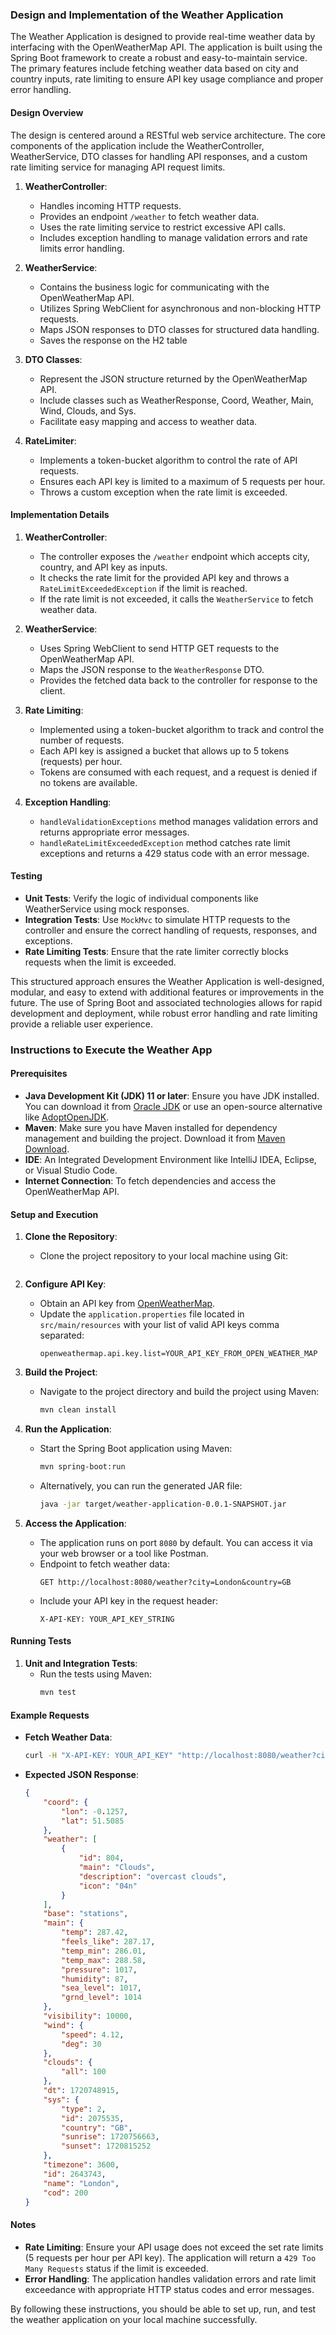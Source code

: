 ### Design and Implementation of the Weather Application

The Weather Application is designed to provide real-time weather data by interfacing with the OpenWeatherMap API. The application is built using the Spring Boot framework to create a robust and easy-to-maintain service. The primary features include fetching weather data based on city and country inputs, rate limiting to ensure API key usage compliance and proper error handling.

#### Design Overview

The design is centered around a RESTful web service architecture. The core components of the application include the WeatherController, WeatherService, DTO classes for handling API responses, and a custom rate limiting service for managing API request limits.

1. **WeatherController**:
   - Handles incoming HTTP requests.
   - Provides an endpoint `/weather` to fetch weather data.
   - Uses the rate limiting service to restrict excessive API calls.
   - Includes exception handling to manage validation errors and rate limits error handling.

2. **WeatherService**:
   - Contains the business logic for communicating with the OpenWeatherMap API.
   - Utilizes Spring WebClient for asynchronous and non-blocking HTTP requests.
   - Maps JSON responses to DTO classes for structured data handling.
   - Saves the response on the H2 table

3. **DTO Classes**:
   - Represent the JSON structure returned by the OpenWeatherMap API.
   - Include classes such as WeatherResponse, Coord, Weather, Main, Wind, Clouds, and Sys.
   - Facilitate easy mapping and access to weather data.

4. **RateLimiter**:
   - Implements a token-bucket algorithm to control the rate of API requests.
   - Ensures each API key is limited to a maximum of 5 requests per hour.
   - Throws a custom exception when the rate limit is exceeded.

#### Implementation Details

1. **WeatherController**:
   - The controller exposes the `/weather` endpoint which accepts city, country, and API key as inputs.
   - It checks the rate limit for the provided API key and throws a `RateLimitExceededException` if the limit is reached.
   - If the rate limit is not exceeded, it calls the `WeatherService` to fetch weather data.

2. **WeatherService**:
   - Uses Spring WebClient to send HTTP GET requests to the OpenWeatherMap API.
   - Maps the JSON response to the `WeatherResponse` DTO.
   - Provides the fetched data back to the controller for response to the client.

3. **Rate Limiting**:
   - Implemented using a token-bucket algorithm to track and control the number of requests.
   - Each API key is assigned a bucket that allows up to 5 tokens (requests) per hour.
   - Tokens are consumed with each request, and a request is denied if no tokens are available.

4. **Exception Handling**:
   - `handleValidationExceptions` method manages validation errors and returns appropriate error messages.
   - `handleRateLimitExceededException` method catches rate limit exceptions and returns a 429 status code with an error message.

#### Testing

- **Unit Tests**: Verify the logic of individual components like WeatherService using mock responses.
- **Integration Tests**: Use `MockMvc` to simulate HTTP requests to the controller and ensure the correct handling of requests, responses, and exceptions.
- **Rate Limiting Tests**: Ensure that the rate limiter correctly blocks requests when the limit is exceeded.

This structured approach ensures the Weather Application is well-designed, modular, and easy to extend with additional features or improvements in the future. The use of Spring Boot and associated technologies allows for rapid development and deployment, while robust error handling and rate limiting provide a reliable user experience.

### Instructions to Execute the Weather App

#### Prerequisites

- **Java Development Kit (JDK) 11 or later**: Ensure you have JDK installed. You can download it from [Oracle JDK](https://www.oracle.com/java/technologies/javase-jdk11-downloads.html) or use an open-source alternative like [AdoptOpenJDK](https://adoptopenjdk.net/).
- **Maven**: Make sure you have Maven installed for dependency management and building the project. Download it from [Maven Download](https://maven.apache.org/download.cgi).
- **IDE**: An Integrated Development Environment like IntelliJ IDEA, Eclipse, or Visual Studio Code.
- **Internet Connection**: To fetch dependencies and access the OpenWeatherMap API.

#### Setup and Execution

1. **Clone the Repository**:
    - Clone the project repository to your local machine using Git:
      ```sh
      
      ```

2. **Configure API Key**:
    - Obtain an API key from [OpenWeatherMap](https://home.openweathermap.org/users/sign_up).
    - Update the `application.properties` file located in `src/main/resources` with your list of valid API keys comma separated:
      ```properties
      openweathermap.api.key.list=YOUR_API_KEY_FROM_OPEN_WEATHER_MAP
      ```

3. **Build the Project**:
    - Navigate to the project directory and build the project using Maven:
      ```sh
      mvn clean install
      ```

4. **Run the Application**:
    - Start the Spring Boot application using Maven:
      ```sh
      mvn spring-boot:run
      ```
    - Alternatively, you can run the generated JAR file:
      ```sh
      java -jar target/weather-application-0.0.1-SNAPSHOT.jar
      ```

5. **Access the Application**:
    - The application runs on port `8080` by default. You can access it via your web browser or a tool like Postman.
    - Endpoint to fetch weather data:
      ```
      GET http://localhost:8080/weather?city=London&country=GB
      ```
    - Include your API key in the request header:
      ```
      X-API-KEY: YOUR_API_KEY_STRING
      ```

#### Running Tests

1. **Unit and Integration Tests**:
    - Run the tests using Maven:
      ```sh
      mvn test
      ```

#### Example Requests

- **Fetch Weather Data**:
  ```sh
  curl -H "X-API-KEY: YOUR_API_KEY" "http://localhost:8080/weather?city=London&country=GB"
  ```

- **Expected JSON Response**:
  ```json
  {
      "coord": {
          "lon": -0.1257,
          "lat": 51.5085
      },
      "weather": [
          {
              "id": 804,
              "main": "Clouds",
              "description": "overcast clouds",
              "icon": "04n"
          }
      ],
      "base": "stations",
      "main": {
          "temp": 287.42,
          "feels_like": 287.17,
          "temp_min": 286.01,
          "temp_max": 288.58,
          "pressure": 1017,
          "humidity": 87,
          "sea_level": 1017,
          "grnd_level": 1014
      },
      "visibility": 10000,
      "wind": {
          "speed": 4.12,
          "deg": 30
      },
      "clouds": {
          "all": 100
      },
      "dt": 1720748915,
      "sys": {
          "type": 2,
          "id": 2075535,
          "country": "GB",
          "sunrise": 1720756663,
          "sunset": 1720815252
      },
      "timezone": 3600,
      "id": 2643743,
      "name": "London",
      "cod": 200
  }
  ```

#### Notes

- **Rate Limiting**: Ensure your API usage does not exceed the set rate limits (5 requests per hour per API key). The application will return a `429 Too Many Requests` status if the limit is exceeded.
- **Error Handling**: The application handles validation errors and rate limit exceedance with appropriate HTTP status codes and error messages.

By following these instructions, you should be able to set up, run, and test the weather application on your local machine successfully.